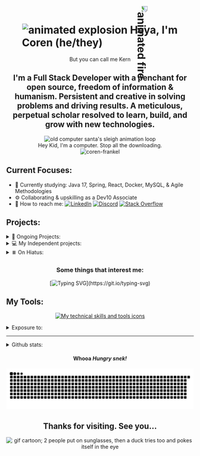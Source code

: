 <h1 align=center>
  <img alt="animated explosion" src="https://external-content.duckduckgo.com/iu/?u=http%3A%2F%2Fwww.clipartbest.com%2Fcliparts%2Fjcx%2FEBd%2FjcxEBd7ji.gif&f=1&nofb=1&ipt=72009541ae89b3d30182b8b18c8f945896397035df3841c7cae80c36c96771a6&ipo=images" height="50" width="auto">
  Heya, I'm Coren (he/they)
  <img alt="animated fire" src="https://external-content.duckduckgo.com/iu/?u=https%3A%2F%2Fmedia.giphy.com%2Fmedia%2Fv60i3qrc9hni0%2Fgiphy.gif&f=1&nofb=1&ipt=4e9edaec48c0a6462f59a200a616d3bef6e5290799c378c30360e8531f57c159&ipo=images" height="50" width="auto" style="transform:rotate(90deg);">
</h1>

<p align=center>But you can call me Kern</p>
<h2 align=center>
  I'm a Full Stack Developer with a penchant for open source, freedom of information & humanism. Persistent and creative in solving problems and driving results. A meticulous, perpetual scholar resolved to learn, build, and grow with new technologies.
</h2>
  
<div align="center">
  <img alt="old computer santa's sleigh animation loop" src="https://external-content.duckduckgo.com/iu/?u=https%3A%2F%2Fmedia.giphy.com%2Fmedia%2F13TOUjA0sP60mI%2Fgiphy.gif&f=1&nofb=1&ipt=7861546bbd2d138a4444a5986f370a98b7c5e12b5811642e0376aea5479d8e8b&ipo=images"/>
  <br/>
  <caption>Hey Kid, I'm a computer. Stop all the downloading.</caption>
  <br>
  <img src="https://komarev.com/ghpvc/?username=coren-frankel&label=Profile%20views&color=red&style=plastic" alt="coren-frankel" />
</div>

## Current Focuses:

- 💭 Currently studying: Java 17, Spring, React, Docker, MySQL, & Agile Methodologies
- ⚙️ Collaborating & upskilling as a Dev10 Associate
- 💌 How to reach me: [![LinkedIn](https://img.shields.io/badge/LinkedIn-0A66C2.svg?style=plastic&logo=linkedin)](https://linkedin.com/in/coren-frankel)
[![Discord](https://img.shields.io/badge/Discord-black?style=plastic&logo=discord&logoColor=white&labelColor=5865F2)](https://discordapp.com/users/uncle_baby_kern#8432)
[![Stack Overflow](https://img.shields.io/badge/-StackOverflow-FE7A16?style=plastic&logo=stack-overflow&logoColor=black&labelColor=white)](https://stackoverflow.com/users/19356052/unclebabykern?tab=profile)

## Projects:

<details>
  <summary>🦫 Ongoing Projects:</summary>

  + 🍔 *GetYum* - A User-driven & spoonacular-fueled Recipe-to-Grocery List app with Spotify Web player integration
    - Java/Spring/MySQL/React  ☕️🍃🐬⚛️
    - no current deployments - in development
    - Coming Soon... **Repository currently Private**
  + 📝 [*WebDev Flashcards*](https://webdev-flashcards.vercel.app/) - An Open Source Web Developer Study Tool App 
    - MERN stack (MongoDB, Express, React, Node) ⚛️
    - deployed on Vercel
    - [*WebDev Flashcards Repo*](https://github.com/m-smith15/webdev_flashcards)
  
</details>
<details>
  <summary>💻 My Independent projects:</summary>
  
  + 🕹️ [*NinjaSweeper*](https://coren-frankel.github.io/NinjaSweeper/) - Minesweeper Game
    - Vanilla JavaScript/CSS/HTML  🍦🕸️
    - hosted with Github Pages
    - [*NinjaSweeper Repo*](https://github.com/coren-frankel/NinjaSweeper)
  + 🍳 *piqr* - Random Recipe CRUD App
    - Python/Flask/MySQL  🐍🍾🐬
    - **Free tier AWS EC2 instance terminated June 2023**
    - [*piqr Repo*](https://github.com/coren-frankel/meal_picker)
  
</details>
<details>
  <summary>⏸️ On Hiatus:</summary>
  
  + 🌊 VolatilitySurf - Stock Options Volatility Surface Trading Tool 
    - Java/Spring/MySQL  ☕️🍃🐬
    - no current deployments
    - [VolatilitySurf Repo](https://github.com/coren-frankel/VolatilitySurf)
    - Currently on hold in lieu of data access limitations...
  + 🤧 *LookAchoo* - Geolocal Sneeze Context App
    - MERN stack (MongoDB, Express, React, Node) ⚛️
    - hosted on Vercel
    - [*LookAchoo Repo*](https://github.com/coren-frankel/LookAchoo")
    - On hold for other projects
  
</details>

<div align=center>
<h3>Some things that interest me:</h3>

[![Typing SVG](https://readme-typing-svg.demolab.com/?&pause=400&color=F70000&width=700&align=center&lines=Horror,+Sci-Fi,+Fantasy,+Satire,+Drama,+Suspense,+Mystery;Existentialism,+Absurdism,+Humanism,+Nihil...+ah+whatever...;All+work+and+no+play+makes+Jack+a+dull+boy...;Survival-Horror,+RPGs,+Puzzle/Story-Driven+Games;Prog-Metal,+Lo-Fi+Hip+Hop,+Pop-Punk,+Folk,+Indie+et+al.)](https://git.io/typing-svg)
  
</div>

## My Tools:

<p align=center>
<a href="https://skillicons.dev">
  <img src="https://skillicons.dev/icons?i=html,css,md,js,ts,py,java,git,jquery,react,babel,redux,express,nextjs,spring,maven,hibernate,flask,vscode,eclipse,idea,vim,jest,regex,figma,bootstrap,materialui,tailwind,d3,nodejs,postgres,mysql,mongodb,docker,vercel,aws,nginx,gcp,codepen,replit&perline=8" alt="My technical skills and tools icons">
</a>
</p>
  
<details>
  <summary>Exposure to:</summary>
  <br/>
  <p align=center>
  <a href="https://skillicons.dev">
    <img src="https://skillicons.dev/icons?i=c,cs,cpp,angular,dotnet,nestjs,firebase,sqlite,androidstudio,visualstudio,selenium,svg,powershell,linux&perline=7" alt="My technical skills and tools icons">
  </a>
  </p>
</details>
<!-- 
<ul>
  <li>Languages: [Python, Java, JavaScript, TypeScript, SQL, HTML5, CSS3]</li>
  <li>Frontend: [ReactJS, React Native, Bootstrap, Material UI, Tailwind CSS, Jinja2, JSX, Redux]</li>
  <li>Backend: [ExpressJS, Flask, Spring Boot, Apache Tomcat, Apache Maven, Nodemon]</li>
  <li>Fullstack: [NodeJS, AJAX (Fetch, Axios), JSP & JSTL, JSON, npm, Socket.io, Next.js]
  <li>Databases: [MySQL, MongoDB, PostgreSQL, SQLite]</li>
  <li>DevOps: [AWS EC2, Vercel, Google Cloud Platform, MongoDB Atlas, Gunicorn, Nginx]</li>
  <li>UI/UX Design & Planning: [Balsamiq, Figma, Trello]</li>
  <li>myIDEs: [Postman, MySQL Workbench, VS Code, Spring Tool Suite, Eclipse, MongoDB Compass, IntelliJ Idea]</li>
  <li>Other Tools: [Jest, JUnit, D3.js, Plotly, Anime.js, Chrome DevTools, dotenv, PyMySQL, Unirest, Mongoose, Docker]</li>
  <li>Version Control: [Git, Github]</li>
  <li>OS: [macOS, (Ubuntu & Windows proficient)]</li>
  <li>Concepts & Methodologies: [ORM, NoSQL, Agile, Waterfall, Kanban, Scrum, SDLC, REST, MVC, TDD, OOP, Functional Programming]</li>
  <li>Persistence & Validation: [JPA, JDBC, session, bcrypt, flash messaging, regular expressions, webhooks]</li>
  <li>Exposure: [C, C++, C#, Angular, Nest.js]</li>
</ul>
 -->
<hr/>
<details>
  <summary>Github stats:</summary>
  <br>
  <div align="center">
    <p align="center">  
      <img alt="coren-frankel's GitHub Stats" src="https://github-readme-stats.coren-frankel.vercel.app/api?username=coren-frankel&theme=radical&show_icons=true" />
    </p>
    <p align="center">
      <img src="https://github-readme-streak-stats.herokuapp.com/?user=coren-frankel&layout=compact&show_icons=true&theme=onedark" alt="coren-frankel" />
    </p>
    <p align="center">
      <img alt="coren-frankel's Github Top Languages" src="https://github-readme-stats.coren-frankel.vercel.app/api/top-langs/?username=coren-frankel&layout=compact&theme=blue-green&show_icons=true&langs_count=3&count-private=true" />
    </p>
    
  </div>
</details>
<div align=center>
  <h4>Whooa <em>Hungry snek!</em></h4>

![Snake animation](https://github.com/coren-frankel/coren-frankel/blob/output/github-contribution-grid-snake.svg)
</div>

<div align=center>
  
  ## Thanks for visiting. See you...
  
  <img src="https://i.giphy.com/media/GHeV8BGjJAAWk/giphy.webp" alt="gif cartoon; 2 people put on sunglasses, then a duck tries too and pokes itself in the eye">
</div>
